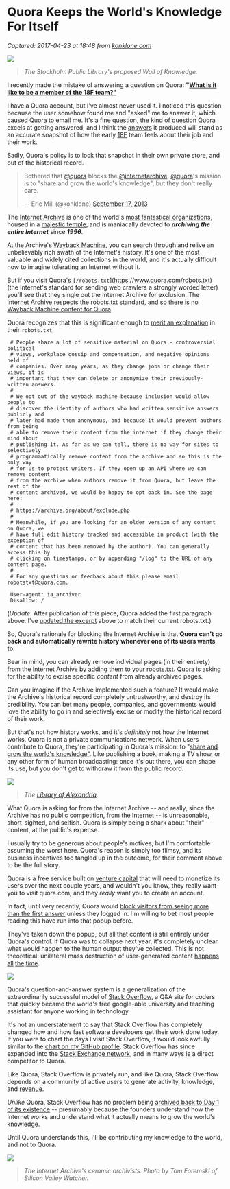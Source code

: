 # Quora Keeps the World's Knowledge For Itself

_Captured: 2017-04-23 at 18:48 from [konklone.com](https://konklone.com/post/quora-keeps-the-worlds-knowledge-for-itself)_

![](https://konklone.com/assets/images/blog/quora/library-of-the-future.jpg)

> _The Stockholm Public Library's proposed Wall of Knowledge._

I recently made the mistake of answering a question on Quora: **"[What is it like to be a member of the 18F team?"](https://www.quora.com/What-is-it-like-to-be-a-member-of-the-18F-team)**

I have a Quora account, but I've almost never used it. I noticed this question because the user somehow found me and "asked" me to answer it, which caused Quora to email me. It's a fine question, the kind of question Quora excels at getting answered, and I think the [answers](https://www.quora.com/What-is-it-like-to-be-a-member-of-the-18F-team) it produced will stand as an accurate snapshot of how the early [18F](https://18f.gsa.gov) team feels about their job and their work.

Sadly, Quora's policy is to lock that snapshot in their own private store, and out of the historical record.

> Bothered that [@quora](https://twitter.com/Quora) blocks the [@internetarchive](https://twitter.com/internetarchive). [@quora](https://twitter.com/Quora)'s mission is to "share and grow the world's knowledge", but they don't really care.
> 
> -- Eric Mill (@konklone) [September 17, 2013](https://twitter.com/konklone/status/379965892747984896)

The [Internet Archive](https://archive.org) is one of the world's [most fantastical organizations](https://en.wikipedia.org/wiki/Internet_Archive), housed in a [majestic temple](http://www.sfgate.com/news/article/Brewster-Kahle-s-Internet-Archive-3946898.php), and is maniacally devoted to **_archiving the entire Internet_** since **_1996_**.

At the Archive's [Wayback Machine](https://archive.org/web/), you can search through and relive an unbelievably rich swath of the Internet's history. It's one of the most valuable and widely cited collections in the world, and it's actually difficult now to imagine tolerating an Internet without it.

But if you visit Quora's `[/robots.txt`](https://www.quora.com/robots.txt) (the Internet's standard for sending web crawlers a strongly worded letter) you'll see that they single out the Internet Archive for exclusion. The Internet Archive respects the robots.txt standard, and so [there is no Wayback Machine content for Quora](https://web.archive.org/web/*/https://www.quora.com).

Quora recognizes that this is significant enough to [merit an explanation](https://www.quora.com/robots.txt) in their `robots.txt`.
    
    
     # People share a lot of sensitive material on Quora - controversial political
     # views, workplace gossip and compensation, and negative opinions held of
     # companies. Over many years, as they change jobs or change their views, it is
     # important that they can delete or anonymize their previously-written answers.
     # 
     # We opt out of the wayback machine because inclusion would allow people to
     # discover the identity of authors who had written sensitive answers publicly and
     # later had made them anonymous, and because it would prevent authors from being
     # able to remove their content from the internet if they change their mind about
     # publishing it. As far as we can tell, there is no way for sites to selectively
     # programmatically remove content from the archive and so this is the only way
     # for us to protect writers. If they open up an API where we can remove content
     # from the archive when authors remove it from Quora, but leave the rest of the
     # content archived, we would be happy to opt back in. See the page here:
     # 
     # https://archive.org/about/exclude.php
     # 
     # Meanwhile, if you are looking for an older version of any content on Quora, we
     # have full edit history tracked and accessible in product (with the exception of
     # content that has been removed by the author). You can generally access this by
     # clicking on timestamps, or by appending "/log" to the URL of any content page.
     # 
     # For any questions or feedback about this please email robotstxt@quora.com.
    
     User-agent: ia_archiver
     Disallow: /
    

(_Update_: After publication of this piece, Quora added the first paragraph above. I've [updated the excerpt](https://github.com/konklone/writing/commit/c18b2118193b725376a7648112701e5eb283cb9f) above to match their current robots.txt.)

So, Quora's rationale for blocking the Internet Archive is that **Quora can't go back and automatically rewrite history whenever one of its users wants to**.

Bear in mind, you can already remove individual pages (in their entirety) from the Internet Archive by [adding them to your robots.txt](https://archive.org/about/faqs.php#2). Quora is asking for the ability to excise specific _content_ from already archived pages.

Can you imagine if the Archive implemented such a feature? It would make the Archive's historical record completely untrustworthy, and destroy its credibility. You can bet many people, companies, and governments would love the ability to go in and selectively excise or modify the historical record of their work.

But that's not how history works, and it's _definitely_ not how the Internet works. Quora is not a private communications network. When users contribute to Quora, they're participating in Quora's mission: to "[share and grow the world's knowledge"](https://www.quora.com/about). Like publishing a book, making a TV show, or any other form of human broadcasting: once it's out there, you can shape its use, but you don't get to withdraw it from the public record.

![](https://konklone.com/assets/images/blog/quora/library-of-alexandria.jpg)

> _The [Library of Alexandria](http://io9.com/the-great-library-at-alexandria-was-destroyed-by-budget-1442659066)._

What Quora is asking for from the Internet Archive -- and really, since the Archive has no public competition, from the Internet -- is unreasonable, short-sighted, and selfish. Quora is simply being a shark about "their" content, at the public's expense.

I usually try to be generous about people's motives, but I'm comfortable assuming the worst here. Quora's reason is simply too flimsy, and its business incentives too tangled up in the outcome, for their comment above to be the full story.

Quora is a free service built on [venture capital](http://blogs.wsj.com/digits/2014/04/09/with-80-million-in-new-capital-quora-still-has-no-business-model/) that will need to monetize its users over the next couple years, and wouldn't you know, they really want you to visit quora.com, and they _really_ want you to create an account.

In fact, until very recently, Quora would [block visitors from seeing more than the first answer](http://devilsworkshop.org/block-automatic-quora-login-popup/) unless they logged in. I'm willing to bet most people reading this have run into that popup before.

They've taken down the popup, but all that content is still entirely under Quora's control. If Quora was to collapse next year, it's completely unclear what would happen to the human output they've collected. This is not theoretical: unilateral mass destruction of user-generated content [happens](http://www.archiveteam.org/index.php?title=Geocities) [all](http://www.archiveteam.org/index.php?title=Friendster) [the](http://www.archiveteam.org/index.php?title=Google_Video) [time](http://www.archiveteam.org/index.php?title=Yahoo!_Video).

![](https://konklone.com/assets/images/blog/quora/quora-logo.png)

Quora's question-and-answer system is a generalization of the extraordinarily successful model of [Stack Overflow](https://stackoverflow.com), a Q&A site for coders that quickly became the world's free google-able university and teaching assistant for anyone working in technology.

It's not an understatement to say that Stack Overflow has completely changed how and how fast software developers get their work done today. If you were to chart the days I visit Stack Overflow, it would look awfully similar to the [chart on my GitHub profile](https://github.com/konklone). Stack Overflow has since expanded into the [Stack Exchange network](http://stackexchange.com), and in many ways is a direct competitor to Quora.

Like Quora, Stack Overflow is privately run, and like Quora, Stack Overflow depends on a community of active users to generate activity, knowledge, and [revenue](https://meta.stackexchange.com/questions/79435/what-is-stack-overflows-business-model).

_Unlike_ Quora, Stack Overflow has no problem being [archived back to Day 1 of its existence](https://web.archive.org/web/20141013225838/http://stackoverflow.com/) -- presumably because the founders understand how the Internet works and understand what it actually means to grow the world's knowledge.

Until Quora understands this, I'll be contributing my knowledge to the world, and not to Quora.

![](https://konklone.com/assets/images/blog/quora/archive-1.jpg)

> _The Internet Archive's ceramic archivists. Photo by Tom Foremski of Silicon Valley Watcher._
